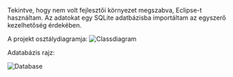 Tekintve, hogy nem volt fejlesztői környezet megszabva, Eclipse-t használtam.
Az adatokat egy SQLite adatbázisba importáltam az egyszerő kezelhetőség érdekében.

A projekt osztálydiagramja:
![Classdiagram](https://i.ibb.co/Yk76JPv/class.png)


Adatabázis rajz:

![Database](https://i.ibb.co/ZJ2m1pr/databse.png)
